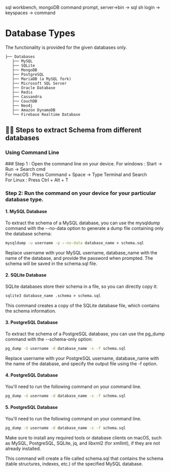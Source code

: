 sql workbench, mongoDB command prompt, server->bin -> sql sh login -> keyspaces -> command
# Database Types
The functionality is provided for the given databases only.

```
├── Databases
   ├── MySQL
   ├── SQLite
   ├── MongoDB
   ├── PostgreSQL
   ├── MariaDB (a MySQL fork)
   ├── Microsoft SQL Server
   ├── Oracle Database
   ├── Redis
   ├── Cassandra
   ├── CouchDB
   ├── Neo4j
   ├── Amazon DynamoDB
   └── Firebase Realtime Database

```
<!-- # 🚀 Installation

## Install latest version of Python3

MagixDB is tested and supported on 64-bit systems with:

- Python 3.8, 3.9, and 3.10
- *
- *

## For Linux:
Python 3 is often pre-installed on Linux distributions. However, if it's not, you can typically install it using your package manager. For example, on Ubuntu, you can use the following command:

```bash
sudo apt-get update
sudo apt-get install python3
```
## For macOS:
macOS comes with Python 2 pre-installed, but you can install Python 3 alongside it. You can use Homebrew or download the installer from the Python website.

### Using Homebrew:

Install Homebrew (if not already installed):
```bash
/bin/bash -c "$(curl -fsSL https://raw.githubusercontent.com/Homebrew/install/master/install.sh)"
```
Install Python 3:
```bash
brew install python@3
```

## For Windows:
You can download the Python installer for Windows from the Python website.

1. Visit the Python download page at https://www.python.org/downloads/windows/.
2. Download the latest Python 3 installer for Windows.
3. Run the installer and make sure to check the box that says "Add Python to PATH" during installation.

Check for the python version using : 
```cmd
python 
```
 -->

## 🏃‍♂️ Steps to extract Schema from different databases
<p align="center">
<h3>
  Using Command Line
</h3>
</p>
### Step 1 : Open the command line on your device.
For windows : Start -> Run -> Search cmd <br>
For macOS : Press Command + Space -> Type Terminal and Search <br>
For Linux : Press Ctrl + Alt + T <br>

<!-- ```cmd
pip install mysql-connector-python
```
#### Step 1 : Install the MySQL Connector
You need to install the mysql-connector library if you haven't already. You can do this using pip:
```cmd
pip install mysql-connector-python
``` -->

### Step 2: Run the command on your device for your particular database type.

#### 1. MySQL Database

To extract the schema of a MySQL database, you can use the mysqldump command with the --no-data option to generate a dump file containing only the database schema:
```cmd
mysqldump -u username -p --no-data database_name > schema.sql
```
Replace username with your MySQL username, database_name with the name of the database, and provide the password when prompted. The schema will be saved in the schema.sql file.

#### 2. SQLite Database
SQLite databases store their schema in a file, so you can directly copy it:
```cmd
sqlite3 database_name .schema > schema.sql
```
This command creates a copy of the SQLite database file, which contains the schema information.

#### 3. PostgreSQL Database
To extract the schema of a PostgreSQL database, you can use the pg_dump command with the --schema-only option:

```cmd
pg_dump -U username -d database_name -s -f schema.sql
```
Replace username with your PostgreSQL username, database_name with the name of the database, and specify the output file using the -f option.

#### 4. PostgreSQL Database
You'll need to run the following command on your command line.

```cmd
pg_dump -U username -d database_name -s -f schema.sql
```
#### 5. PostgreSQL Database
You'll need to run the following command on your command line.

```cmd
pg_dump -U username -d database_name -s -f schema.sql
```


Make sure to install any required tools or database clients on macOS, such as MySQL, PostgreSQL, SQLite, jq, and libxml2 (for xmllint), if they are not already installed. 

This command will create a file called schema.sql that contains the schema (table structures, indexes, etc.) of the specified MySQL database.































<!-- ```python
import mysql.connector
```

#### Step 2: Import the necessary libraries
You'll need to import the mysql.connector library to connect to the MySQL database.

```python
import mysql.connector
``` -->

<!-- #### Step 3: Create a MySQL connection
You should establish a connection to your MySQL database by providing the necessary connection details, such as the host, username, password, and database name.

```python
# Replace these values with your database connection details
host = "your_host"
user = "your_username"
password = "your_password"
database = "your_database_name"

# Create a connection to the MySQL database
connection = mysql.connector.connect(
    host=host,
    user=user,
    password=password,
    database=database
)

```
#### Step 4: Create a cursor object
A cursor is used to execute SQL queries and fetch results from the database. You can create a cursor like this:

```python
cursor = connection.cursor()
```

#### Step 5: Extract schema information
To extract the schema from the database, you can use SQL queries to retrieve information about tables, columns, and other database objects. Here's an example of how to retrieve a list of tables in the database:

```python
# Get the list of tables in the database
cursor.execute("SHOW TABLES")

# Fetch all table names
tables = cursor.fetchall()

# Print the list of tables
for table in tables:
    print(table[0])
```
#### Step 6: Close the cursor and connection
Make sure to close the cursor and the database connection when you're done with them to release resources.

```python
cursor.close()
connection.close()
```

### 2. SQLite

#### Step 1: Import the necessary libraries
You'll need to import the sqlite3 library to work with SQLite databases.

```python
import sqlite3
```
#### Step 2: Connect to the SQLite database
To connect to an SQLite database, provide the path to the database file or create a new one if it doesn't exist.

```python
# Replace 'your_database.db' with the path to your SQLite database file
connection = sqlite3.connect('your_database.db')
```
#### Step 3: Create a cursor object
Similar to working with MySQL, you need to create a cursor to execute SQL queries and fetch results.

```python
cursor = connection.cursor()
```

#### Step 4: Extract schema information
You can use SQL queries to retrieve schema information from the SQLite database. For example, to get a list of tables in the database:

```python
# Get the list of tables in the database
cursor.execute("SELECT name FROM sqlite_master WHERE type='table';")

# Fetch all table names
tables = cursor.fetchall()

# Print the list of tables
for table in tables:
    print(table[0])
```

#### Step 5: Close the cursor and connection
Don't forget to close the cursor and the database connection when you're done with them.

```python
cursor.close()
connection.close()
```

### 3. MongoDB

#### Step 1: Install the pymongo library
You need to install the pymongo library if you haven't already. You can do this using pip:

```cmd
pip install pymongo
```
#### Step 2: Import the necessary libraries
You'll need to import the pymongo library to work with MongoDB.

```python
import pymongo
```
#### Step 3: Connect to a MongoDB database
To connect to a MongoDB database, provide the connection details, such as the host and port. If authentication is required, you can also provide the username and password.

```python
# Replace these values with your MongoDB connection details
host = "your_host"
port = 27017  # Default MongoDB port

# Create a connection to the MongoDB server
client = pymongo.MongoClient(host, port)

# Access a specific database
database = client["your_database_name"]

# If authentication is required:
# database.authenticate("your_username", "your_password")
```
#### Step 4: Access a collection
In MongoDB, data is stored in collections. You can access a specific collection within the database.

```python
# Access a specific collection in the database
collection = database["your_collection_name"]
```
#### Step 5: Perform operations on the collection
You can perform various operations on the collection, such as inserting documents, querying data, and updating documents. Here's an example of inserting a document into the collection:

```python
# Insert a document into the collection
data = {"key": "value"}
insert_result = collection.insert_one(data)
print("Inserted document ID:", insert_result.inserted_id)

#Query Documents
result = collection.find({"field_name": "value"})
for document in result:
    print(document)
    
```

#### Step 6: Close the MongoDB connection
Close the MongoDB connection when you're done with it to release resources.

```python
client.close()
``` -->
